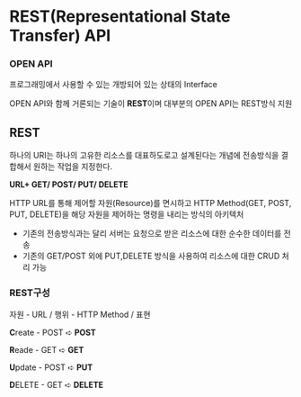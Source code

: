 # REST(Representational State Transfer) API



### OPEN API

프로그래밍에서 사용할 수 있는 개방되어 있는 상태의 Interface

OPEN API와 함께 거론되는 기술이 **REST**이며 대부분의 OPEN API는 REST방식 지원





## REST

하나의 URI는 하나의 고유한 리소스를 대표하도로고 설계된다는 개념에 전송방식을 결합해서 원하는 작업을 지정한다.

**URL+ GET/ POST/ PUT/ DELETE**

HTTP URL를 통해 제어할 자원(Resource)를 면시하고 HTTP Method(GET, POST, PUT, DELETE)을 해당 자원을 제어하는 명령을 내리는 방식의 아키텍처

* 기존의 전송방식과는 달리 서버는 요청으로 받은 리소스에 대한 순수한 데이터를 전송
* 기존의 GET/POST 외에 PUT,DELETE 방식을 사용하여 리소스에 대한 CRUD 처리 가능



### REST구성

자원 - URL     /    행위 - HTTP Method     /     표현 

**C**reate - POST   ➪ **POST**

**R**eade - GET  ➪  **GET**

**U**pdate - POST  ➪  **PUT**

**D**ELETE - GET  ➪ **DELETE**

 

